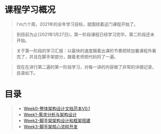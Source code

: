 # 课程学习概况
> I'm六个周，2021年的全年学习目标，就围绕着这门课程开始了。  

> 到目前为止(2021年1月27日)，第一阶段课程已经学习完毕，第二阶段还未开始。 

> 关于第一阶段的学习汇报：以最快的速度跟着出课的节奏把除加餐课程外看完了，并且在脚手架部分，跟着老师把代码捋了一遍。 

> 现在在进行第二遍的第一阶段学习，对每一讲的内容做了非常的详细记录，目录如下。

# 目录

> + [Week0-整体架构设计文档范本V0.1](./99.整体架构设计文档范本V0.1.md)
> + [Week1-需求分析与架构设计](./01.需求分析与架构设计.md)
> + [Week2-脚手架架构设计和框架搭建](./02.脚手架架构设计和框架搭建.md)
> + [Week3-脚手架核心流程开发](./03.脚手架核心流程开发.md)
